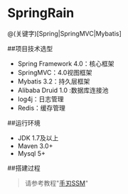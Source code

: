 # SpringRain

@(关键字)[Spring|SpringMVC|Mybatis]

##项目技术选型
- Spring Framework 4.0：核心框架
- SpringMVC：4.0视图框架
- Mybatis 3.2：持久层框架
- Alibaba Druid 1.0 :数据库连接池
- log4j：日志管理
- Redis：缓存管理

##运行环境
- JDK 1.7及以上
- Maven 3.0+
- Mysql 5+

##搭建过程
>请参考教程"[手刃SSM](http://www.jianshu.com/p/c4e8ff157bdc)"
